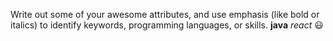 Write out some of your awesome attributes, and use emphasis (like bold or italics) to identify keywords, programming languages, or skills. 
**java**
*react*
😃
